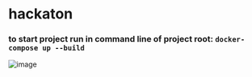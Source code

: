 # hackaton
### to start project run in command line of project root: ``` docker-compose up --build ```

![image](https://user-images.githubusercontent.com/67663774/156854477-843ff170-5469-45f2-94a1-f7d85537858d.png)
